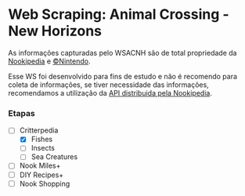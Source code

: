 # Web Scraping: Animal Crossing - New Horizons

As informações capturadas pelo WSACNH são de total propriedade da [Nookipedia](https://nookipedia.com/wiki/Main_Page) e [&copy;Nintendo](https://www.nintendo.com/pt-br/). 

Esse WS foi desenvolvido para fins de estudo e não é recomendo para coleta de informações, se tiver necessidade das informações, recomendamos a utilização da [API distribuida pela Nookipedia](https://api.nookipedia.com/).

### Etapas

- [ ] Critterpedia
  - [x] Fishes
  - [ ] Insects
  - [ ] Sea Creatures
- [ ] Nook Miles+
- [ ] DIY Recipes+
- [ ] Nook Shopping